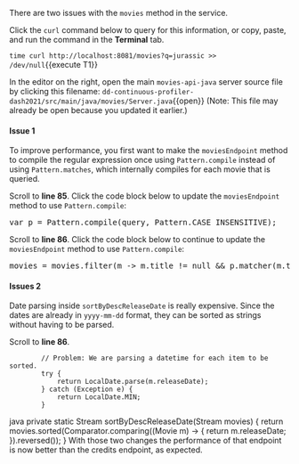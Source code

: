 There are two issues with the `movies` method in the service.

Click the `curl` command below to query for this information, or copy, paste, and run the command in the **Terminal** tab. 

`time curl http://localhost:8081/movies?q=jurassic >> /dev/null`{{execute T1}}

In the editor on the right, open the main `movies-api-java` server source file by clicking this filename: `dd-continuous-profiler-dash2021/src/main/java/movies/Server.java`{{open}} (Note: This file may already be open because you updated it earlier.)

#### Issue 1

To improve performance, you first want to make the `moviesEndpoint` method to compile the regular expression once using `Pattern.compile` instead of using `Pattern.matches`, which internally compiles for each movie that is queried.

Scroll to **line 85**. Click the code block below to update the `moviesEndpoint` method to use `Pattern.compile`:

<pre class="file" data-filename="dd-continuous-profiler-dash2021/src/main/java/movies/Server.java" data-target="insert" data-marker="// Problem: We are not compiling the pattern and there's a more efficient way of ignoring cases.">var p = Pattern.compile(query, Pattern.CASE_INSENSITIVE);</pre>

Scroll to **line 86**. Click the code block below to continue to update the `moviesEndpoint` method to use `Pattern.compile`:

<pre class="file" data-filename="dd-continuous-profiler-dash2021/src/main/java/movies/Server.java" data-target="insert" data-marker="movies = movies.filter(m -> Pattern.matches(".*" + query.toUpperCase() + ".*", m.title.toUpperCase()));">movies = movies.filter(m -> m.title != null && p.matcher(m.title).find());</pre>

#### Issues 2

Date parsing inside `sortByDescReleaseDate` is really expensive. Since the dates are already in `yyyy-mm-dd` format, they can be sorted as strings without having to be parsed.

Scroll to **line 86**.

			// Problem: We are parsing a datetime for each item to be sorted.
			try {
				return LocalDate.parse(m.releaseDate);
			} catch (Exception e) {
				return LocalDate.MIN;
			}

java
	private static Stream<Movie> sortByDescReleaseDate(Stream<Movie> movies) {
		return movies.sorted(Comparator.comparing((Movie m) -> {
			return m.releaseDate;
		}).reversed());
	}
With those two changes the performance of that endpoint is now better than the credits endpoint, as expected.
